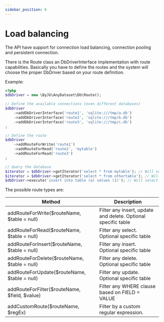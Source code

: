 ```yaml
---
sidebar_position: 6
---
```


# Load balancing

The API have support for connection load balancing, connection pooling and persistent connection.

There is the Route class an DbDriverInterface implementation with route capabilities. Basically you have to define
the routes and the system will choose the proper DbDriver based on your route definition.

Example:

```php
<?php
$dbDriver = new \ByJG\AnyDataset\Db\Route();

// Define the available connections (even different databases)
$dbDriver
    ->addDbDriverInterface('route1', 'sqlite:///tmp/a.db')
    ->addDbDriverInterface('route2', 'sqlite:///tmp/b.db')
    ->addDbDriverInterface('route3', 'sqlite:///tmp/c.db')
;

// Define the route
$dbDriver
    ->addRouteForWrite('route1')
    ->addRouteForRead('route2', 'mytable')
    ->addRouteForRead('route3')
;

// Query the database
$iterator = $dbDriver->getIterator('select * from mytable'); // Will select route2
$iterator = $dbDriver->getIterator('select * from othertable'); // Will select route3
$dbDriver->execute('insert into table (a) values (1)'); // Will select route1;
```  

The possible route types are:

| Method                                        | Description                                                   |
|-----------------------------------------------|---------------------------------------------------------------|
| addRouteForWrite($routeName, $table = null)   | Filter any insert, update and delete. Optional specific table |
| addRouteForRead($routeName, $table = null)    | Filter any select. Optional specific table                    |
| addRouteForInsert($routeName, $table = null)  | Filter any insert. Optional specific table                    |
| addRouteForDelete($routeName, $table = null)  | Filter any delete. Optional specific table                    |
| addRouteForUpdate($routeName, $table = null)  | Filter any update. Optional specific table                    |
| addRouteForFilter($routeName, $field, $value) | Filter any WHERE clause based on FIELD = VALUE                |
| addCustomRoute($routeName, $regEx)            | Filter by a custom regular expression.                        |

